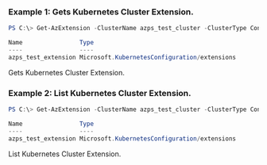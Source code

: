 ### Example 1: Gets Kubernetes Cluster Extension.
```powershell
PS C:\> Get-AzExtension -ClusterName azps_test_cluster -ClusterType ConnectedClusters -Name azps_test_extension -ResourceGroupName azps_test_group

Name                Type
----                ----
azps_test_extension Microsoft.KubernetesConfiguration/extensions
```

Gets Kubernetes Cluster Extension.

### Example 2: List Kubernetes Cluster Extension.
```powershell
PS C:\> Get-AzExtension -ClusterName azps_test_cluster -ClusterType ConnectedClusters -ResourceGroupName azps_test_group

Name                Type
----                ----
azps_test_extension Microsoft.KubernetesConfiguration/extensions
```

List Kubernetes Cluster Extension.